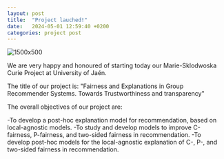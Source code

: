 ```yaml
---
layout: post
title:  "Project lauched!"
date:   2024-05-01 12:59:40 +0200
categories: project post
---
```


![1500x500](https://github.com/user-attachments/assets/407eff01-11ab-46fc-a09b-671043ac23ad)


We are very happy and honoured of starting today our Marie-Sklodwoska Curie Project at University of Jaén.

The title of our project is: "Fairness and Explanations in Group Recommender Systems. Towards Trustworthiness and transparency"

The overall objectives of our project are:

-To develop a post-hoc explanation model for recommendation, based on local-agnostic models.
-To study and develop models to improve C-fairness, P-fairness, and two-sided fairness in recommendation.
-To develop post-hoc models for the local-agnostic explanation of C-, P-, and two-sided fairness in recommendation.

